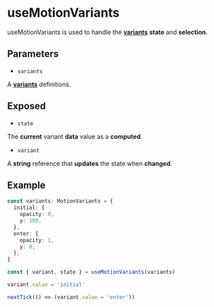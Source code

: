 # useMotionVariants

useMotionVariants is used to handle the [**variants**](/variants) **state** and **selection**.

## Parameters

- `variants`

A [**variants**](/variants#custom-variants) definitions.

## Exposed

- `state`

The **current** variant **data** value as a **computed**.

- `variant`

A **string** reference that **updates** the state when **changed**.

## Example

```typescript
const variants: MotionVariants = {
  initial: {
    opacity: 0,
    y: 100,
  },
  enter: {
    opacity: 1,
    y: 0,
  },
}

const { variant, state } = useMotionVariants(variants)

variant.value = 'initial'

nextTick(() => (variant.value = 'enter'))
```
